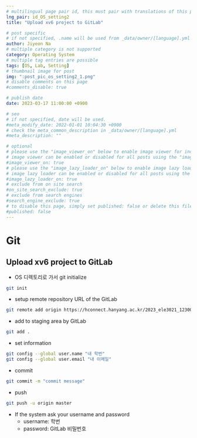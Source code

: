 ```yaml
---
# multilingual page pair id, this must pair with translations of this page. (This name must be unique)
lng_pair: id_OS_setting2
title: "Upload xv6 project to GitLab"

# post specific
# if not specified, .name will be used from _data/owner/[language].yml
author: Jiyeon Na
# multiple category is not supported
category: Operating System
# multiple tag entries are possible
tags: [OS, Lab, Setting]
# thumbnail image for post
img: ":post_pic_os_setting2_1.png"
# disable comments on this page
#comments_disable: true

# publish date
date: 2023-03-17 11:00:00 +0900

# seo
# if not specified, date will be used.
#meta_modify_date: 2022-01-01 10:04:30 +0900
# check the meta_common_description in _data/owner/[language].yml
#meta_description: ""

# optional
# please use the "image_viewer_on" below to enable image viewer for individual pages or posts (_posts/ or [language]/_posts folders).
# image viewer can be enabled or disabled for all posts using the "image_viewer_posts: true" setting in _data/conf/main.yml.
#image_viewer_on: true
# please use the "image_lazy_loader_on" below to enable image lazy loader for individual pages or posts (_posts/ or [language]/_posts folders).
# image lazy loader can be enabled or disabled for all posts using the "image_lazy_loader_posts: true" setting in _data/conf/main.yml.
#image_lazy_loader_on: true
# exclude from on site search
#on_site_search_exclude: true
# exclude from search engines
#search_engine_exclude: true
# to disable this page, simply set published: false or delete this file
#published: false
---
```


# Git

## Upload xv6 project to GitLab

- OS 디렉토리로 가서 git initialize

```bash
git init
```

- setup remote repository URL of the GitLab

```bash
git remote add origin https://hconnect.hanyang.ac.kr/2023_ele3021_12300/2023_ele3021_학번.git
```

- add to staging area by GitLab

```bash
git add .
```

- set information

```bash
git config --global user.name "내 학번"
git config --global user.email "내 이메일"
```

- commit

```bash
git commit -m "commit message"
```

- push

```bash
git push -u origin master
```

- If the system ask your username and password
    - username: 학번
    - password: GitLab 비밀번호

